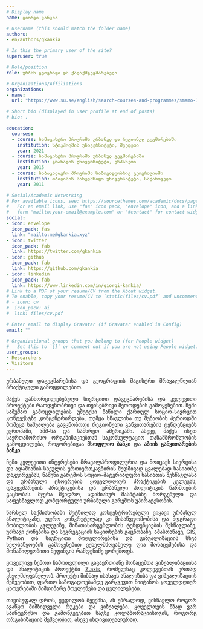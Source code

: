 ```yaml
---
# Display name
name: გიორგი კანკია

# Username (this should match the folder name)
authors:
- en/authors/gkankia

# Is this the primary user of the site?
superuser: true

# Role/position
role: ურბან გეოგრაფი და ქალაქმგეგმარებელი

# Organizations/Affiliations
organizations:
- name: 
  url: "https://www.su.se/english/search-courses-and-programmes/smamo-1.411370"

# Short bio (displayed in user profile at end of posts)
# bio: .

education:
  courses:
  - course: სამაგისტრო პროგრამა ურბანულ და რეგიონულ გეგმარებაში
    institution: სტოკჰოლმის უნივერსიტეტი, შვედეთი
    year: 2021
  - course: სამაგისტრო პროგრამა ურბანულ გეგმარებაში
    institution: გრანადის უნივერსიტეტი, ესპანეთი
    year: 2015
  - course: საბაკალავრო პროგრამა საზოგადეობრივ გეოგრაფიაში
    institution: თბილისის სახელმწიფო უნივერსიტეტი, საქართველო
    year: 2011

# Social/Academic Networking
# For available icons, see: https://sourcethemes.com/academic/docs/page-builder/#icons
#   For an email link, use "fas" icon pack, "envelope" icon, and a link in the
#   form "mailto:your-email@example.com" or "#contact" for contact widget.
social:
- icon: envelope
  icon_pack: fas
  link: "mailto:me@gkankia.xyz"
- icon: twitter
  icon_pack: fab
  link: https://twitter.com/gkankia
- icon: github
  icon_pack: fab
  link: https://github.com/gkankia
- icon: linkedin
  icon_pack: fab
  link: https://www.linkedin.com/in/giorgi-kankia/
# Link to a PDF of your resume/CV from the About widget.
# To enable, copy your resume/CV to `static/files/cv.pdf` and uncomment the lines below.
# - icon: cv
#  icon_pack: ai
#  link: files/cv.pdf

# Enter email to display Gravatar (if Gravatar enabled in Config)
email: ""

# Organizational groups that you belong to (for People widget)
#   Set this to `[]` or comment out if you are not using People widget.
user_groups:
- Researchers
- Visitors
---
```

<p align="justify">
ურბანული დაგეგმარებისა და გეოგრაფიის მაგისტრი მრავალწლიან პრაქტიკული გამოცდილებით.</p> <p align="justify"> მაქვს განხორცილებებული სივრცითი დაგეგმარებისა და კვლევითი პროექტები რაოდენობრივი და თვისებრივი მეთოდების გამოყენებით. ჩემი სამუშაო გამოცდილების უმეტესი ნაწილი ქართულ სოციო-სივრცით კონტექსტზე კონცენტრირდება, თუმცა სწავლისა თუ მუშაობის პერიოდში მომეცა საშუალება გავცნობოდი რეგიონული განვითარების ტენდენციებს ევროპაში, აშშ-სა და სამხრეთ ამერიკაში. ასევე, მაქვს ისეთ საერთაშორისო ორგანიზაციებთან საკონსულტაციო თანამშრომლობის გამოცდილება, როგორებიცაა <b>მსოფლიო ბანკი</b> და <b>აზიის განვითარების ბანკი</b>.</p> <p align="justify">ჩემი კვლევითი ინტერესები მრავალპროფილურია და მოიცავს სივრცისა და ადამიანის სხეულის ურთიერთკავშირის მუდმივად ცვალებად ხასიათზე დაკვირვებას, ნაშენი გარემოს სოციო-მატერიალური ხასიათის შესწავლასა და ურბანული ცხოვრების ყოველდღიურ პრაქტიკების კვლევას, დაგეგმარების პრაქტიკებისა და ურბანული პოლიტიკის წარმოების გაცნობას. მჯერა მჭიდრო, ადამიანურ მასშტაბზე მორგებული და საფეხმავლოდ კომფორტული ურბანული გარემოს უპირატესობის.</p> <p align="justify"> წარსულ საქმიანობაში მეტწილად კონცენტრირებული ვიყავი ურბანულ ანალიტიკაზე, უფრო კონკრეტულად კი მისაწვდომობისა და მდგრადი მობილობის კვლევაზე, მიწათასარგებლობის ტენდენციების შესწავლაზე, უძრავი ქონებისა და სეგრეგაციის საკითხების გაცნობაზე. ამასთანავე, GIS, Python და სივრცითი მოდელირებისა და ვიზუალიზაციის სხვა ხელსაწყოების გამოყენებით ვუხელმძღვანელე ღია მონაცემებისა და მონაწილეობითი მეფინგის რამდენიმე ვორქშოფს.</p> <p align="justify"> ყოველივე ზემოთ ჩამოთვლილი გავაერთიანე მონაცემთა ვიზუალიზაციისა და ანალიტიკის პროექტში <a href="https://zaxis.ge/en-giorgi">Z.axis</a>, რომელსაც კოლეგებთან ერთად ვხელმძღვანელობ. პროექტი მიზნად ისახავს ანალიზისა და ვიზუალიზაციის მეშვეობით, ფართო საზოგადოებამდე გარკვევით მიიტანოს ყოველდღიურ ცხოვრებაში მიმდინარე მოვლენები და ცვლილებები.</p><p align="justify">თავისუფალ დროს, ვცდილობ შევქმნა, ან უბრალოდ, ვისწავლო როგორ ავაწყო მიმზიდველი რუკები და ვიზუალები. ყოველთვის მზად ვარ საინტერესო და გამოწვევებით სავსე კოლაბორაციისთვის, როგორც ორგანიზაციის <a href="mailto:giorgi@zaxis.ge"> მეშვეობით</a>, ასევე ინდივიდუალურად.

